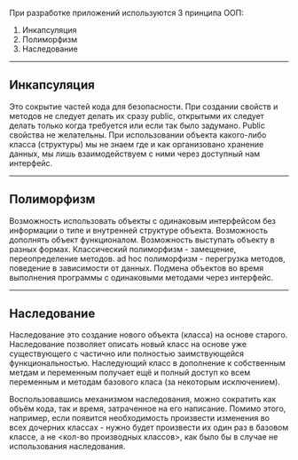 При разработке приложений используются 3 принципа ООП:
1. Инкапсуляция
2. Полиморфизм
3. Наследование

---

## Инкапсуляция

Это сокрытие частей кода для безопасности. При создании свойств и методов не следует делать их сразу public, открытыми их следует делать только когда требуется или если так было задумано. Public свойства не желательны. При использовании объекта какого-либо класса (структуры) мы не знаем где и как организовано хранение данных, мы лишь взаимодействуем с ними через доступный нам интерфейс.

---

## Полиморфизм

Возможность использовать объекты с одинаковым интерфейсом без информации о типе и внутренней структуре объекта. Возможность дополнять объект функционалом. Возможность выступать объекту в разных формах. Классический полиморфизм - замещение, переопределение методов. ad hoc полиморфизм - перегрузка методов, поведение в зависимости от данных. Подмена объектов во время выполнения программы с одинаковыми методами через интерфейс.

---

## Наследование

Наследование это создание нового объекта (класса) на основе старого. Наследование позволяет описать новый класс на основе уже существующего с частично или полностью заимствующейся функциональностью. Наследующий класс в дополнение к собственным метдам и переменным получает ещё и полный доступ ко всем переменным и методам базового класа (за некоторым исключением).

Воспользовавшись механизмом наследования, можно сократить как объём кода, так и время, затраченное на его написание. Помимо этого, например, если появится необходимость произвести изменения во всех дочерних классах - нужно будет произвести их один раз в базовом классе, а не <кол-во производных классов>, как было бы в случае не использования наследования.
